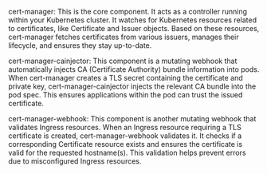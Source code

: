cert-manager: This is the core component. It acts as a controller running within your Kubernetes cluster. It watches for Kubernetes resources related to certificates, like Certificate and Issuer objects. Based on these resources, cert-manager fetches certificates from various issuers, manages their lifecycle, and ensures they stay up-to-date.

cert-manager-cainjector: This component is a mutating webhook that automatically injects CA (Certificate Authority) bundle information into pods. When cert-manager creates a TLS secret containing the certificate and private key, cert-manager-cainjector injects the relevant CA bundle into the pod spec. This ensures applications within the pod can trust the issued certificate.

cert-manager-webhook: This component is another mutating webhook that validates Ingress resources. When an Ingress resource requiring a TLS certificate is created, cert-manager-webhook validates it. It checks if a corresponding Certificate resource exists and ensures the certificate is valid for the requested hostname(s). This validation helps prevent errors due to misconfigured Ingress resources.
